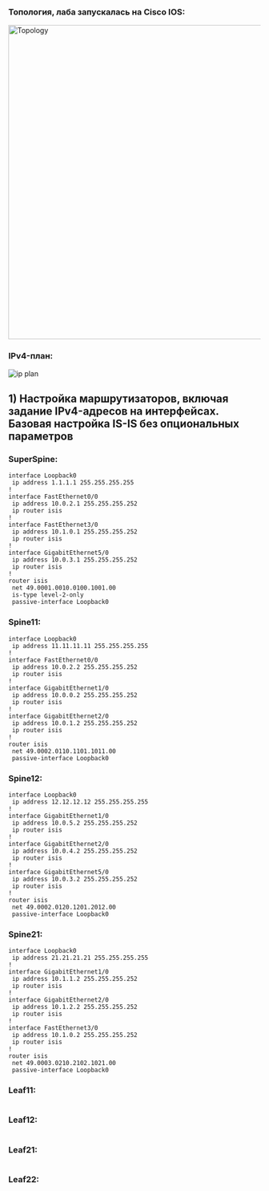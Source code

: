 ### Топология, лаба запускалась на Cisco IOS:
<img width="877" height="627" alt="Topology" src="https://github.com/user-attachments/assets/cc22e7a7-c68b-4785-80ad-e5591a3d53dd" />

### IPv4-план:
![ip plan](https://github.com/user-attachments/assets/9ba0c2ac-322b-4703-abee-9c978c49bc6f)

## 1) Настройка маршрутизаторов, включая задание IPv4-адресов на интерфейсах. Базовая настройка IS-IS без опциональных параметров

### SuperSpine:
```
interface Loopback0
 ip address 1.1.1.1 255.255.255.255
!
interface FastEthernet0/0
 ip address 10.0.2.1 255.255.255.252
 ip router isis
!
interface FastEthernet3/0
 ip address 10.1.0.1 255.255.255.252
 ip router isis
!
interface GigabitEthernet5/0
 ip address 10.0.3.1 255.255.255.252
 ip router isis
!
router isis
 net 49.0001.0010.0100.1001.00
 is-type level-2-only
 passive-interface Loopback0
```
### Spine11:
```
interface Loopback0
 ip address 11.11.11.11 255.255.255.255
!
interface FastEthernet0/0
 ip address 10.0.2.2 255.255.255.252
 ip router isis
!
interface GigabitEthernet1/0
 ip address 10.0.0.2 255.255.255.252
 ip router isis
!
interface GigabitEthernet2/0
 ip address 10.0.1.2 255.255.255.252
 ip router isis
!
router isis
 net 49.0002.0110.1101.1011.00
 passive-interface Loopback0
```
### Spine12:
```
interface Loopback0
 ip address 12.12.12.12 255.255.255.255
!
interface GigabitEthernet1/0
 ip address 10.0.5.2 255.255.255.252
 ip router isis
!
interface GigabitEthernet2/0
 ip address 10.0.4.2 255.255.255.252
 ip router isis
!
interface GigabitEthernet5/0
 ip address 10.0.3.2 255.255.255.252
 ip router isis
!
router isis
 net 49.0002.0120.1201.2012.00
 passive-interface Loopback0
```
### Spine21:
```
interface Loopback0
 ip address 21.21.21.21 255.255.255.255
!
interface GigabitEthernet1/0
 ip address 10.1.1.2 255.255.255.252
 ip router isis
!
interface GigabitEthernet2/0
 ip address 10.1.2.2 255.255.255.252
 ip router isis
!
interface FastEthernet3/0
 ip address 10.1.0.2 255.255.255.252
 ip router isis
!
router isis
 net 49.0003.0210.2102.1021.00
 passive-interface Loopback0
```
### Leaf11:
```

```
### Leaf12:
```

```
### Leaf21:
```

```
### Leaf22:
```

```
